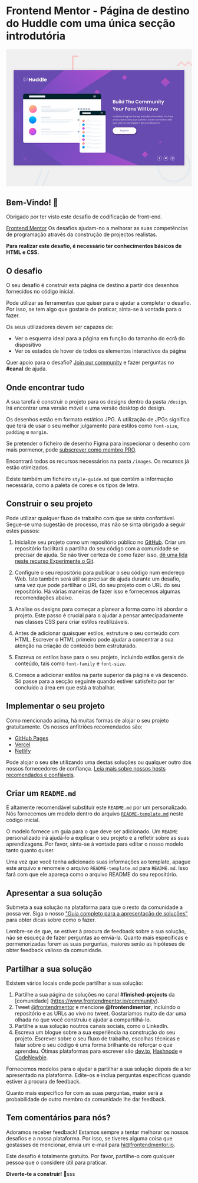# Frontend Mentor - Página de destino do Huddle com uma única secção introdutória

![Pré-visualização do design da página de destino do Huddle com uma única secção introdutória](preview.jpg)

## Bem-Vindo! 👋

Obrigado por ter visto este desafio de codificação de front-end.

[Frontend Mentor](https://www.frontendmentor.io) Os desafios ajudam-no a melhorar as suas competências de programação através da construção de projectos realistas.

**Para realizar este desafio, é necessário ter conhecimentos básicos de HTML e CSS.**

## O desafio

O seu desafio é construir esta página de destino a partir dos desenhos fornecidos no código inicial.

Pode utilizar as ferramentas que quiser para o ajudar a completar o desafio. Por isso, se tem algo que gostaria de praticar, sinta-se à vontade para o fazer.

Os seus utilizadores devem ser capazes de:

- Ver o esquema ideal para a página em função do tamanho do ecrã do dispositivo
- Ver os estados de hover de todos os elementos interactivos da página

Quer apoio para o desafio? [Join our community](https://www.frontendmentor.io/community) e fazer perguntas no **#canal** de ajuda.

## Onde encontrar tudo

A sua tarefa é construir o projeto para os designs dentro da pasta `/design`. Irá encontrar uma versão móvel e uma versão desktop do design.

Os desenhos estão em formato estático JPG. A utilização de JPGs significa que terá de usar o seu melhor julgamento para estilos como `font-size`, `padding` e `margin`.

Se pretender o ficheiro de desenho Figma para inspecionar o desenho com mais pormenor, pode [subscrever como membro PRO](https://www.frontendmentor.io/pro).

Encontrará todos os recursos necessários na pasta `/images`. Os recursos já estão otimizados.

Existe também um ficheiro `style-guide.md` que contém a informação necessária, como a paleta de cores e os tipos de letra.

## Construir o seu projeto

Pode utilizar qualquer fluxo de trabalho com que se sinta confortável. Segue-se uma sugestão de processo, mas não se sinta obrigado a seguir estes passos:

1. Inicialize seu projeto como um repositório público no [GitHub](https://github.com/). Criar um repositório facilitará a partilha do seu código com a comunidade se precisar de ajuda. Se não tiver certeza de como fazer isso, [dê uma lida neste recurso Experimente o Git](https://try.github.io/).

2. Configure o seu repositório para publicar o seu código num endereço Web. Isto também será útil se precisar de ajuda durante um desafio, uma vez que pode partilhar o URL do seu projeto com o URL do seu repositório. Há várias maneiras de fazer isso e fornecemos algumas recomendações abaixo.

3. Analise os designs para começar a planear a forma como irá abordar o projeto. Este passo é crucial para o ajudar a pensar antecipadamente nas classes CSS para criar estilos reutilizáveis.

4. Antes de adicionar quaisquer estilos, estruture o seu conteúdo com HTML. Escrever o HTML primeiro pode ajudar a concentrar a sua atenção na criação de conteúdo bem estruturado.

5. Escreva os estilos base para o seu projeto, incluindo estilos gerais de conteúdo, tais como `font-family` e `font-size`.

6. Comece a adicionar estilos na parte superior da página e vá descendo. Só passe para a secção seguinte quando estiver satisfeito por ter concluído a área em que está a trabalhar.

## Implementar o seu projeto

Como mencionado acima, há muitas formas de alojar o seu projeto gratuitamente. Os nossos anfitriões recomendados são:

- [GitHub Pages](https://pages.github.com/)
- [Vercel](https://vercel.com/)
- [Netlify](https://www.netlify.com/)

Pode alojar o seu site utilizando uma destas soluções ou qualquer outro dos nossos fornecedores de confiança. [Leia mais sobre nossos hosts recomendados e confiáveis](https://medium.com/frontend-mentor/frontend-mentor-trusted-hosting-providers-bf000dfebe).

## Criar um `README.md`

É altamente recomendável substituir este `README.md` por um personalizado. Nós fornecemos um modelo dentro do arquivo [`README-template.md`](./README-template.md) neste código inicial.

O modelo fornece um guia para o que deve ser adicionado. Um `README` personalizado irá ajudá-lo a explicar o seu projeto e a refletir sobre as suas aprendizagens. Por favor, sinta-se à vontade para editar o nosso modelo tanto quanto quiser.

Uma vez que você tenha adicionado suas informações ao template, apague este arquivo e renomeie o arquivo `README-template.md` para `README.md`. Isso fará com que ele apareça como o arquivo README do seu repositório.

## Apresentar a sua solução

Submeta a sua solução na plataforma para que o resto da comunidade a possa ver. Siga o nosso ["Guia completo para a apresentação de soluções"](https://medium.com/frontend-mentor/a-complete-guide-to-submitting-solutions-on-frontend-mentor-ac6384162248) para obter dicas sobre como o fazer.

Lembre-se de que, se estiver à procura de feedback sobre a sua solução, não se esqueça de fazer perguntas ao enviá-la. Quanto mais específicas e pormenorizadas forem as suas perguntas, maiores serão as hipóteses de obter feedback valioso da comunidade.

## Partilhar a sua solução

Existem vários locais onde pode partilhar a sua solução:

1. Partilhe a sua página de soluções no canal **#finished-projects** da [comunidade] (https://www.frontendmentor.io/community).
2. Tweet [@frontendmentor](https://twitter.com/frontendmentor) e mencione **@frontendmentor**, incluindo o repositório e as URLs ao vivo no tweet. Gostaríamos muito de dar uma olhada no que você construiu e ajudar a compartilhá-lo.
3. Partilhe a sua solução noutros canais sociais, como o LinkedIn.
4. Escreva um blogue sobre a sua experiência na construção do seu projeto. Escrever sobre o seu fluxo de trabalho, escolhas técnicas e falar sobre o seu código é uma forma brilhante de reforçar o que aprendeu. Ótimas plataformas para escrever são [dev.to](https://dev.to/), [Hashnode](https://hashnode.com/) e [CodeNewbie](https://community.codenewbie.org/).

Fornecemos modelos para o ajudar a partilhar a sua solução depois de a ter apresentado na plataforma. Edite-os e inclua perguntas específicas quando estiver à procura de feedback.

Quanto mais específico for com as suas perguntas, maior será a probabilidade de outro membro da comunidade lhe dar feedback.

## Tem comentários para nós?

Adoramos receber feedback! Estamos sempre a tentar melhorar os nossos desafios e a nossa plataforma. Por isso, se tiveres alguma coisa que gostasses de mencionar, envia um e-mail para hi@frontendmentor.io.

Este desafio é totalmente gratuito. Por favor, partilhe-o com qualquer pessoa que o considere útil para praticar.

**Diverte-te a construir!** 🚀sss